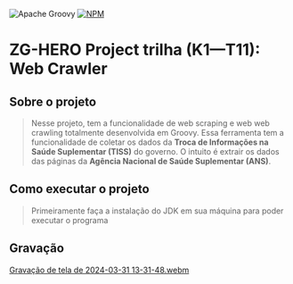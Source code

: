 ![Apache Groovy](https://img.shields.io/badge/Apache%20Groovy-4298B8.svg?style=for-the-badge&logo=Apache+Groovy&logoColor=white)
[![NPM](https://img.shields.io/npm/l/react)](https://github.com/Dev-JeanCharles/Challenge_WebCrawler/blob/master/LICENSE) 
# ZG-HERO Project trilha (K1—T11): Web Crawler

## Sobre o projeto

> Nesse projeto, tem a funcionalidade de web scraping e web web crawling totalmente desenvolvida em Groovy.
> Essa ferramenta tem a funcionalidade de coletar os dados da <strong>Troca de Informações na Saúde Suplementar (TISS)</strong> do governo.
> O intuito é extrair os dados das páginas da <strong>Agência Nacional de Saúde Suplementar (ANS)</strong>.

## Como executar o projeto

> Primeiramente faça a instalação do JDK em sua máquina para poder executar o programa

## Gravação

[Gravação de tela de 2024-03-31 13-31-48.webm](https://github.com/Dev-JeanCharles/Challenge_WebCrawler/assets/85767415/4469154a-344f-4bbe-99f7-0eed2fa7d643)
